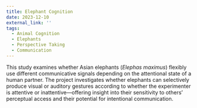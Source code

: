 ```yaml
---
title: Elephant Cognition
date: 2023-12-10
external_link: ''
tags:
  - Animal Cognition
  - Elephants
  - Perspective Taking
  - Communication
---
```


This study examines whether Asian elephants (*Elephas maximus*) flexibly use different communicative signals depending on the attentional state of a human partner. The project investigates whether elephants can selectively produce visual or auditory gestures according to whether the experimenter is attentive or inattentive—offering insight into their sensitivity to others’ perceptual access and their potential for intentional communication.

<!--more-->

